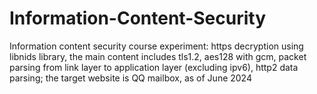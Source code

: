 # Information-Content-Security
Information content security course experiment: https decryption using libnids library, the main content includes tls1.2, aes128 with gcm, packet parsing from link layer to application layer (excluding ipv6), http2 data parsing; the target website is QQ mailbox, as of June 2024 
